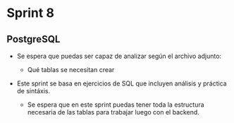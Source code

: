 # Sprint 8

## PostgreSQL

- Se espera que puedas ser capaz de analizar según el archivo adjunto:

  - Qué tablas se necesitan crear

- Este sprint se basa en ejercicios de SQL que incluyen análisis y práctica de sintáxis.

  - Se espera que en este sprint puedas tener toda la estructura necesaria de las tablas para trabajar luego con el backend.
